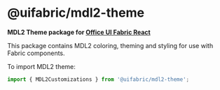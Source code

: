 # @uifabric/mdl2-theme

**MDL2 Theme package for [Office UI Fabric React](https://dev.microsoft.com/fabric)**

This package contains MDL2 coloring, theming and styling for use with Fabric components.

To import MDL2 theme:

```js
import { MDL2Customizations } from '@uifabric/mdl2-theme';
```
